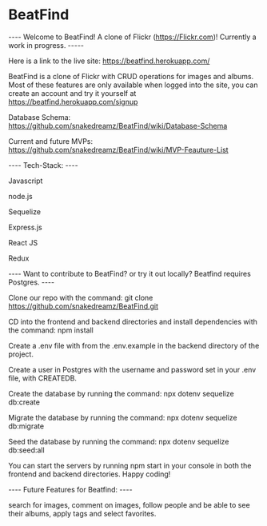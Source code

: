 # BeatFind

---- Welcome to BeatFind! A clone of Flickr (https://Flickr.com)! Currently a work in progress. -----

Here is a link to the live site: https://beatfind.herokuapp.com/

BeatFind is a clone of Flickr with CRUD operations for images and albums. Most of these features are only available when logged into the site, you can create an account and try it yourself at https://beatfind.herokuapp.com/signup

Database Schema: https://github.com/snakedreamz/BeatFind/wiki/Database-Schema

Current and future MVPs: https://github.com/snakedreamz/BeatFind/wiki/MVP-Feauture-List

---- Tech-Stack: ----

Javascript

node.js

Sequelize

Express.js

React JS

Redux


---- Want to contribute to BeatFind? or try it out locally? Beatfind requires Postgres. ----

Clone our repo with the command: git clone https://github.com/snakedreamz/BeatFind.git

CD into the frontend and backend directories and install dependencies with the command: npm install

Create a .env file with from the .env.example in the backend directory of the project.

Create a user in Postgres with the username and password set in your .env file, with CREATEDB.

Create the database by running the command: npx dotenv sequelize db:create

Migrate the database by running the command: npx dotenv sequelize db:migrate

Seed the database by running the command: npx dotenv sequelize db:seed:all

You can start the servers by running npm start in your console in both the frontend and backend directories. Happy coding!

---- Future Features for Beatfind: ----

search for images, comment on images, follow people and be able to see their albums, apply tags and select favorites.
